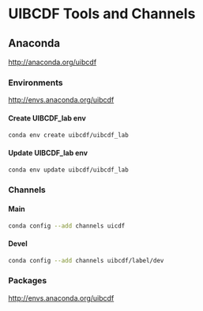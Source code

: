 # UIBCDF Tools and Channels

## Anaconda

http://anaconda.org/uibcdf

### Environments
http://envs.anaconda.org/uibcdf

#### Create UIBCDF_lab env
```bash
conda env create uibcdf/uibcdf_lab
```

#### Update UIBCDF_lab env
```bash
conda env update uibcdf/uibcdf_lab
```

### Channels

#### Main
```bash
conda config --add channels uicdf
```

#### Devel
```bash
conda config --add channels uibcdf/label/dev
```

### Packages
http://envs.anaconda.org/uibcdf
